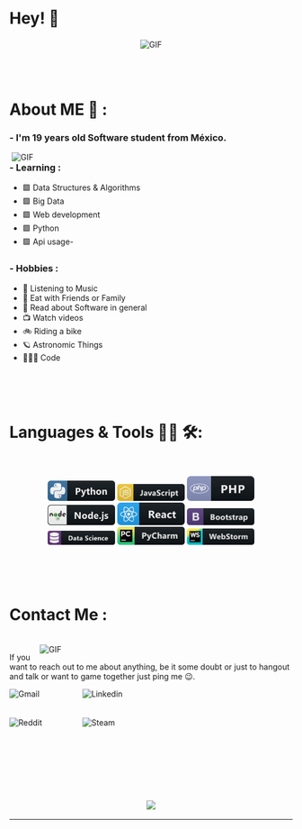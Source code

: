 # Hey! 👋

<div align="center">
<img hight="300" width="700" alt="GIF" align="center" src="https://i.pinimg.com/originals/21/11/61/21116158daaeb1459b4ec0758505e1ad.gif">
</div>

</br>
</br>
</br>


# About ME 💬 :

### - I'm 19 years old Software student from México.

<img hight="400" width="500" alt="GIF" align="right" src="https://media.tenor.com/A2UGuAXfHEUAAAAC/cat-laptop.gif">

### - Learning :
- 🟩 Data Structures & Algorithms
- 🟩 Big Data
- 🟩 Web development
- 🟩 Python
- 🟩 Api usage- 

### - Hobbies : 
- 🎵 Listening to Music
- 🥞 Eat with Friends or Family
- 📗 Read about Software in general 
- 📺 Watch videos
- 🚲 Riding a bike
- 🪐 Astronomic Things
- 🧑🏽‍💻 Code

</br>
</br>
</br>



# Languages & Tools 👨‍💻 🛠:
</br>

<p align="center">

<!-- For more icons please follow  https://github.com/MikeCodesDotNET/ColoredBadges -->
<img src="https://github.com/MikeCodesDotNET/ColoredBadges/raw/master/svg/dev/languages/python.svg" alt="python" width="120" hight="50">
<img src="https://github.com/MikeCodesDotNET/ColoredBadges/raw/master/svg/dev/languages/js.svg" alt="javascript"  width="120" hight="50">
<img src="https://github.com/MikeCodesDotNET/ColoredBadges/raw/master/svg/dev/languages/php.svg" alt="javascript"  width="120" hight="50">
</br>
<img src="https://github.com/MikeCodesDotNET/ColoredBadges/raw/master/svg/dev/frameworks/nodejs.svg" alt="google_cloud_platform" width="120" hight="50">
<img src="https://github.com/MikeCodesDotNET/ColoredBadges/raw/master/svg/dev/frameworks/react.svg" alt="visualstudio_code" width="120" hight="50">
<img src="https://github.com/MikeCodesDotNET/ColoredBadges/raw/master/svg/dev/frameworks/bootstrap.svg" alt="visualstudio_code" width="120" hight="50">
</br>
<img src="https://github.com/MikeCodesDotNET/ColoredBadges/raw/master/svg/dev/misc/datascience.svg" alt="pc" width="120" hight="50">
<img src="https://github.com/MikeCodesDotNET/ColoredBadges/raw/master/svg/dev/tools/jetbrains_pycharm.svg" alt="edge" width="120" hight="50">
<img src="https://github.com/MikeCodesDotNET/ColoredBadges/raw/master/svg/dev/tools/jetbrains_webstorm.svg" alt="playstation" width="120" hight="50">
</p>
</br>
</br>
</br>



# Contact Me :

<p>
 </br>


<img hight="320" width="450" align="right" alt="GIF" src="https://media.tenor.com/MyPnF_oV1YAAAAAi/chika-thumbs-up.gif">


If you want to reach out to me about anything, be it some doubt or just to hangout and talk or want to game together just ping me 😉.

<a href="mailto:ashutosh.saxena.2001@gmail.com">
 <img align="left" alt="Gmail" width="130" hight="100" src="https://github.com/Xx-Ashutosh-xX/Xx-Ashutosh-xX/blob/master/assets/icons/gmail.png" />
</a>
<a href="https://www.linkedin.com/in/ashutosh-saxena-7b326817b/">
  <img align="left" alt="Linkedin" width="150" hight="100" src="https://github.com/Xx-Ashutosh-xX/Xx-Ashutosh-xX/blob/master/assets/icons/linkedin.png" />
</br>
</br>
</br>
</a>
<a href="https://www.reddit.com/user/X_Ashutosh_X">
  <img align="left" alt=" Reddit" width="130" hight="100" src="https://github.com/Xx-Ashutosh-xX/Xx-Ashutosh-xX/blob/master/assets/icons/reddit.png" />
</a>
<a href="https://steamcommunity.com/profiles/76561198182224539/">
  <img align="left" alt="Steam" width="130" hight="100" src="https://github.com/Xx-Ashutosh-xX/Xx-Ashutosh-xX/blob/master/assets/icons/steam.png" />
</a>
 </p>
 

</br>
</br>
</br>
</br>
</br>
</br>
</br>



<p align="center" >  
  <a href="https://github.com/anuraghazra/github-readme-stats"> 
<img  src="https://github-readme-stats.vercel.app/api?username=Xx-Ashutosh-xX&&show_icons=true&theme=radical"/>
  </a>
  </p>

*************
